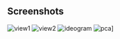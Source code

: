 ##  Screenshots

![view1](https://github.com/NCBI-Hackathons/GeneExpressionAging/blob/master/screenshots/website-gene-view1.png)
![view2](https://github.com/NCBI-Hackathons/GeneExpressionAging/blob/master/screenshots/website-gene-view2.png)
![ideogram](https://github.com/NCBI-Hackathons/GeneExpressionAging/blob/master/screenshots/website-ideogram.png)
![pca](https://github.com/NCBI-Hackathons/GeneExpressionAging/blob/master/screenshots/website-pca.png)]
